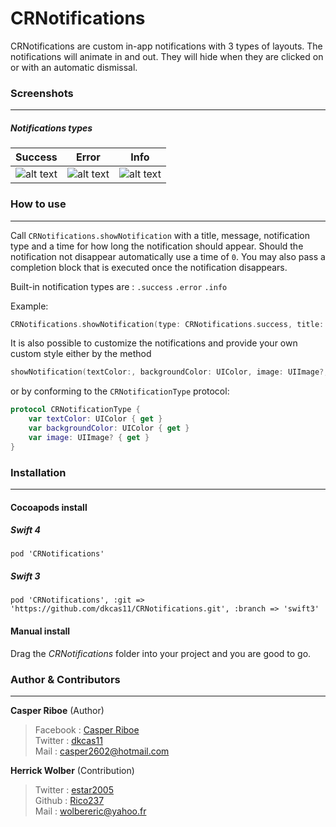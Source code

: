 # CRNotifications
CRNotifications are custom in-app notifications with 3 types of layouts. The notifications will animate in and out. They will hide when they are clicked on or with an automatic dismissal.

### Screenshots
-------


##### Notifications types

| Success | Error  |Info  |
| --- | --- | --- |
| ![alt text](http://i831.photobucket.com/albums/zz237/dkcas11/success.jpg "Success")  | ![alt text](http://i831.photobucket.com/albums/zz237/dkcas11/error.jpg "Error") |  ![alt text](http://i831.photobucket.com/albums/zz237/dkcas11/info.jpg "Info")|



### How to use
-------

Call ``CRNotifications.showNotification`` with a title, message, notification type and a time for how long the notification should appear. Should the notification not disappear automatically use a time of ``0``. You may also pass a completion block that is executed once the notification disappears.

Built-in notification types are :
```.success```
```.error```
```.info```

Example: 

```swift
CRNotifications.showNotification(type: CRNotifications.success, title: "Success!", message: "You successfully showed this notification.", dismissDelay: 3)
```

It is also possible to customize the notifications and provide your own custom style either by the method 
```swift
showNotification(textColor:, backgroundColor: UIColor, image: UIImage?, title: String, message: String, dismissDelay: TimeInterval)
```
or by conforming to the ``CRNotificationType`` protocol:
```swift
protocol CRNotificationType {
    var textColor: UIColor { get }
    var backgroundColor: UIColor { get }
    var image: UIImage? { get }
}
```

### Installation
-------

#### Cocoapods install

##### Swift 4
```
pod 'CRNotifications'
```
##### Swift 3
```
pod 'CRNotifications', :git => 'https://github.com/dkcas11/CRNotifications.git', :branch => 'swift3'
```

#### Manual install
Drag the *CRNotifications* folder into your project and you are good to go.

### Author & Contributors
-------

**Casper Riboe** (Author)
> Facebook : [Casper Riboe](http://facebook.com/dkcas11)<br/>
> Twitter  : [dkcas11](http://twitter.com/dkcas11)<br/>
> Mail     : [casper2602@hotmail.com](mailto:casper260@hotmail.com)

**Herrick Wolber** (Contribution)
> Twitter : [estar2005](http://twitter.com/estar2005) <br/>
> Github  : [Rico237](https://github.com/rico237) <br/>
> Mail    : [wolbereric@yahoo.fr](mailto:wolbereric@yahoo.fr)
